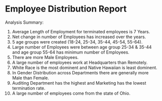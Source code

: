 # Employee Distribution Report
Analysis Summary:
  1. Average Length of Employment for terminated employees is 7 Years.
  2. Net change in number of Employees has increased over the years.
  3. 5 age groups were created (18-24, 25-34, 35-44, 45-54, 55-64).
  4. Large number of Employees were between age group 25-34 & 35-44 and age group 55-64 has minimum number of Employees.
  5. There are more Male Employees.
  6. A large number of employees work at Headquarters than Remotely.
  7. White Race is the most dominent and Native Hawaiian is least dominent.
  8. In Gender Distribution across Departments there are generally more Male than Female.
  9. Auditing Department has the highest and Marketing has the lowest termination rate.
  10. A large number of employees come from the state of Ohio.
    
